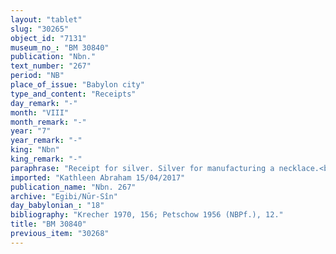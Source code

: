 ```yaml
---
layout: "tablet"
slug: "30265"
object_id: "7131"
museum_no_: "BM 30840"
publication: "Nbn."
text_number: "267"
period: "NB"
place_of_issue: "Babylon city"
type_and_content: "Receipts"
day_remark: "-"
month: "VIII"
month_remark: "-"
year: "7"
year_remark: "-"
king: "Nbn"
king_remark: "-"
paraphrase: "Receipt for silver. Silver for manufacturing a necklace.<br /> <strong>A</strong> manufactured (lit. &quot;gave&quot;) a necklace (<em>ki&scaron;ādu</em>) with an <em>e&scaron;ru</em>-mounting(?) (partly uncl.) for <strong>B</strong> in return for (a salary of) 10 shekels (<em>ana 10 &scaron; kaspi</em>). Out of this sum he acknowledges to have received 5 shekels of silver.&nbsp; Cf. BM30522 (= Nbn 216); similar to Mnb1828 (= TCL 12, 101) and BM30875 (= Nbn 501).&nbsp;&nbsp;Names of 2 witnesses and the scribe: Nab&ucirc;-&scaron;umu-ukīn/Bēl-u&scaron;allim// Bābūtu (= craftsman/recipient).<br /> &nbsp;<br /> <strong>A</strong>= Nab&ucirc;-&scaron;umu-ukīn/Bēl-u&scaron;allim//Bābūtu ; <strong>B</strong> = Nab&ucirc;-ahhē-iddin/&Scaron;ulāya//Egibi&nbsp;"
imported: "Kathleen Abraham 15/04/2017"
publication_name: "Nbn. 267"
archive: "Egibi/Nūr-Sîn"
day_babylonian_: "18"
bibliography: "Krecher 1970, 156; Petschow 1956 (NBPf.), 12."
title: "BM 30840"
previous_item: "30268"
---
```


